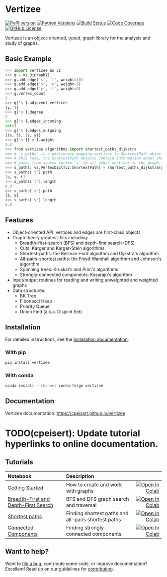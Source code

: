 # Vertizee

[![PyPI version](https://badge.fury.io/py/vertizee.svg)](https://pypi.python.org/pypi/vertizee/)
[![Python Versions](https://img.shields.io/badge/python-3.6%20%7C%203.7%20%7C%203.8-blue)](https://img.shields.io/badge/python-3.6%20%7C%203.7%20%7C%203.8-blue)
[![Build Status](https://img.shields.io/travis/dmlc/vertizee.svg?label=build&logo=travis&branch=master)](https://travis-ci.org/dmlc/vertizee)
[![Code Coverage](https://codecov.io/github/vertizee/vertizee/badge.svg?branch=master&service=github)](https://codecov.io/github/vertizee/vertizee?branch=master)
[![GitHub License](https://img.shields.io/badge/license-Apache%202-blue.svg?style=flat)](./LICENSE)

Vertizee is an object-oriented, typed, graph library for the analysis and study of graphs.

## Basic Example

```python
>>> import vertizee as vz
>>> g = vz.DiGraph()
>>> g.add_edge('s', 't', weight=10)
>>> g.add_edge('s', 'y', weight=5)
>>> g.add_edge('y', 't', weight=3)
>>> g.vertex_count
3
>>> g['s'].adjacent_vertices
{y, t}
>>> g['s'].degree
2
>>> g['s'].edges_incoming
set()
>>> g['s'].edges_outgoing
{(s, t), (s, y)}
>>> g['s']['y'].weight
5.0
>>> from vertizee.algorithms import shortest_paths_dijkstra
>>> # `s_paths` is a dictionary mapping vertices to ShortestPath objects. In
>>> # this case, the ShortestPath objects contain information about shortest
>>> # paths from source vertex `s` to all other vertices in the graph.
>>> s_paths: vz.VertexDict[vz.ShortestPath] = shortest_paths_dijkstra(g, source='s', save_paths=True)
>>> s_paths['t'].path
[s, y, t]
>>> s_paths['t'].length
8.0
>>> s_paths['y'].path
[s, y]
>>> s_paths['y'].length
5.0
```


## Features

* Object-oriented API: vertices and edges are first-class objects
* Graph theory greatest-hits including:
  * Breadth-first-search (BFS) and depth-first search (DFS)
  * Cuts: Karger and Karger-Stein algorithms
  * Shortest-paths: the Bellman-Ford algorithm and Dijkstra's algorithm
  * All-pairs-shortest paths: the Floyd-Warshall algorithm and Johnson's algorithm
  * Spanning trees: Kruskal's and Prim's algorithms
  * Strongly-connected components: Kosaraju's algorithm
* Input/output routines for reading and writing unweighted and weighted graphs
* Data structures:
  * BK Tree
  * Fibonacci Heap
  * Priority Queue
  * Union Find (a.k.a. Disjoint Set)


## Installation

For detailed instructions, see the [Installation documentation]().


### With pip

```bash
pip install vertizee
```

### With conda

```bash
conda install --channel conda-forge vertizee
```


## Documentation

Vertizee documentation: https://cpeisert.github.io/vertizee


# TODO(cpeisert): Update tutorial hyperlinks to online documentation.

## Tutorials

| Notebook     |      Description      |   |
|:----------|:-------------|------:|
| [Getting Started](https://github.com/cpeisert/vertizee/blob/master/docs/source/tutorials/getting_started.ipynb)  | How to create and work with graphs  |[![Open In Colab](https://colab.research.google.com/assets/colab-badge.svg)](https://colab.research.google.com/github/cpeisert/vertizee/blob/master/docs/source/tutorials/getting_started.ipynb) |
| [Breadth-First and Depth-First Search](https://github.com/cpeisert/vertizee/blob/master/docs/source/tutorials/search.ipynb)  | BFS and DFS graph search and traversal  |[![Open In Colab](https://colab.research.google.com/assets/colab-badge.svg)](https://colab.research.google.com/github/cpeisert/vertizee/blob/master/docs/source/tutorials/search.ipynb) |
| [Shortest paths](https://github.com/cpeisert/vertizee/blob/master/docs/source/tutorials/shortest_paths.ipynb)  | Finding shortest paths and all-pairs shortest paths  |[![Open In Colab](https://colab.research.google.com/assets/colab-badge.svg)](https://colab.research.google.com/github/cpeisert/vertizee/blob/master/docs/source/tutorials/shortest_paths.ipynb) |
| [Connected Components](https://github.com/cpeisert/vertizee/blob/master/docs/source/tutorials/connected_components.ipynb)  | Finding strongly-connected components  |[![Open In Colab](https://colab.research.google.com/assets/colab-badge.svg)](https://colab.research.google.com/github/cpeisert/vertizee/blob/master/docs/source/tutorials/connected_components.ipynb) |


## Want to help?

Want to [file a bug](https://github.com/cpeisert/vertizee/issues), contribute some code, or improve documentation? Excellent!
Read up on our guidelines for [contributing](https://github.com/cpeisert/vertizee/blob/master/CONTRIBUTING.rst).
